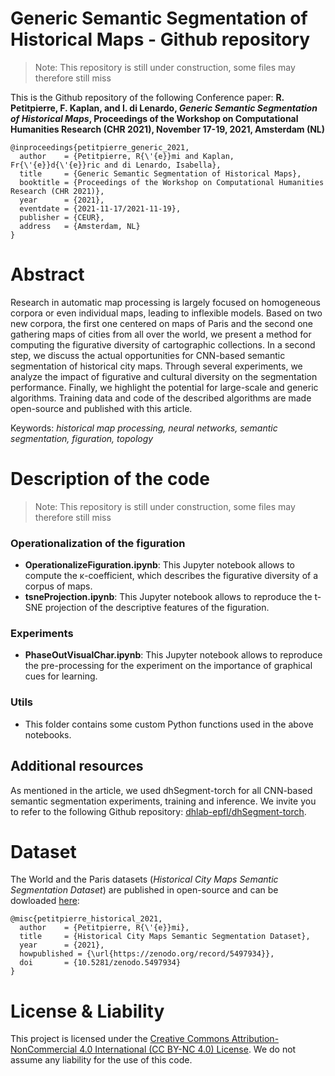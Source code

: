 # Generic Semantic Segmentation of Historical Maps - Github repository

> Note: This repository is still under construction, some files may therefore still miss

This is the Github repository of the following Conference paper: **R. Petitpierre, F. Kaplan, and I. di Lenardo, *Generic Semantic Segmentation of Historical Maps*, Proceedings of the Workshop on Computational Humanities Research (CHR 2021), November 17-19, 2021, Amsterdam (NL)**

```
@inproceedings{petitpierre_generic_2021,
  author    = {Petitpierre, R{\'{e}}mi and Kaplan, Fr{\'{e}}d{\'{e}}ric and di Lenardo, Isabella},
  title     = {Generic Semantic Segmentation of Historical Maps},
  booktitle = {Proceedings of the Workshop on Computational Humanities Research (CHR 2021)},
  year      = {2021},
  eventdate = {2021-11-17/2021-11-19},
  publisher = {CEUR},
  address   = {Amsterdam, NL}
}
```

# Abstract

Research in automatic map processing is largely focused on homogeneous corpora or even individual maps, leading to inflexible models. Based on two new corpora, the first one centered on maps of Paris and the second one gathering maps of cities from all over the world, we present a method for computing the figurative diversity of cartographic collections. In a second step, we discuss the actual opportunities for CNN-based semantic segmentation of historical city maps. Through several experiments, we analyze the impact of figurative and cultural diversity on the segmentation performance. Finally, we highlight the potential for large-scale and generic algorithms. Training data and code of the described algorithms are made open-source and published with this article.

Keywords: *historical map processing, neural networks, semantic segmentation, figuration, topology*

# Description of the code
> Note: This repository is still under construction, some files may therefore still miss
### Operationalization of the figuration
 - **OperationalizeFiguration.ipynb**: This Jupyter notebook allows to compute the κ-coefficient, which describes the figurative diversity of a corpus of maps.
 - **tsneProjection.ipynb**: This Jupyter notebook allows to reproduce the t-SNE projection of the descriptive features of the figuration.

### Experiments
 - **PhaseOutVisualChar.ipynb**: This Jupyter notebook allows to reproduce the pre-processing for the experiment on the importance of graphical cues for learning.

### Utils
 - This folder contains some custom Python functions used in the above notebooks.

## Additional resources
As mentioned in the article, we used dhSegment-torch for all CNN-based semantic segmentation experiments, training and inference. We invite you to refer to the following Github repository: [dhlab-epfl/dhSegment-torch](https://github.com/dhlab-epfl/dhSegment-torch).

# Dataset

The World and the Paris datasets (*Historical City Maps Semantic Segmentation Dataset*) are published in open-source and can be dowloaded [here](https://zenodo.org/record/5497934):

```
@misc{petitpierre_historical_2021,
  author    = {Petitpierre, R{\'{e}}mi},
  title     = {Historical City Maps Semantic Segmentation Dataset},
  year      = {2021},
  howpublished = {\url{https://zenodo.org/record/5497934}},
  doi       = {10.5281/zenodo.5497934}
}
```

# License & Liability

This project is licensed under the [Creative Commons Attribution-NonCommercial 4.0 International (CC BY-NC 4.0) License](https://creativecommons.org/licenses/by-nc/4.0/deed.en). We do not assume any liability for the use of this code.

